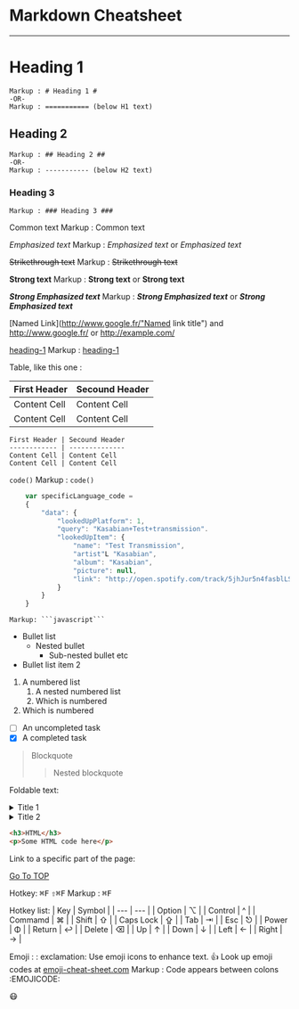 Markdown Cheatsheet<a name="TOP"></a>
=====================

- - - -
# Heading 1 #
    Markup : # Heading 1 #
    -OR-
    Markup : =========== (below H1 text)

## Heading 2 ##
    Markup : ## Heading 2 ##
    -OR-
    Markup : ----------- (below H2 text)

### Heading 3 ###
    Markup : ### Heading 3 ###

Common text
    Markup : Common text

_Emphasized text_
    Markup : _Emphasized text_ or *Emphasized text*

~~Strikethrough text~~
    Markup : ~~Strikethrough text~~

__Strong text__
    Markup : __Strong text__ or **Strong text**

___Strong Emphasized text___
    Markup : ___Strong Emphasized text___ or ***Strong Emphasized text***

[Named Link](http://www.google.fr/"Named link title") and http://www.google.fr/ or <http://example.com/>

[heading-1](#heading-1 "Gotoheading-1")
    Markup : [heading-1](#heading-1 "Gotoheading-1")

Table, like this one :

First Header | Secound Header
------------ | --------------
Content Cell | Content Cell
Content Cell | Content Cell
```
First Header | Secound Header
------------ | --------------
Content Cell | Content Cell
Content Cell | Content Cell
```

`code()`
    Markup : `code()`

```javascript
    var specificLanguage_code =
    {
        "data": {
            "lookedUpPlatform": 1,
            "query": "Kasabian+Test+transmission".
            "lookedUpItem": {
                "name": "Test Transmission",
                "artist"L "Kasabian",
                "album": "Kasabian",
                "picture": null,
                "link": "http://open.spotify.com/track/5jhJur5n4fasblLSCOcrTp"
            }
        }
    }
```
    Markup: ```javascript```

* Bullet list
    * Nested bullet
        * Sub-nested bullet etc
* Bullet list item 2
1. A numbered list
    1. A nested numbered list
    2. Which is numbered
2. Which is numbered
- [ ] An uncompleted task
- [x] A completed task

> Blockquote
>> Nested blockquote

Foldable text:
<details>
    <summary>Title 1</summary>
    <p>Content 1 Content 1 Content 1 Content 1 Content 1</p>
</details>
<details>
    <summary>Title 2</summary>
    <p>Content 2 Content 2 Content 2 Content 2 Content 2</p>
</details>

```html
<h3>HTML</h3>
<p>Some HTML code here</p>
```

Link to a specific part of the page:

[Go To TOP](#TOP)

Hotkey:
<kbd>⌘F</kbd>
<kbd>⇧⌘F</kbd>
    Markup : <kbd>⌘F</kbd>

Hotkey list:
| Key | Symbol |
| --- | --- |
| Option | ⌥ |
| Control | ^ |
| Commamd | ⌘ |
| Shift | ⇧ |
| Caps Lock | ⇪ |
| Tab | ⇥ |
| Esc | ⎋ |
| Power | Φ |
| Return | ↩ |
| Delete | ⌫ |
| Up | ↑ |
| Down | ↓ |
| Left | ← |
| Right | → |

Emoji :
: exclamation: Use emoji icons to enhance text. :+1: Look up emoji codes at [emoji-cheat-sheet.com](http://emoji-cheat-sheet.com/)
    Markup : Code appears between colons :EMOJICODE:

:mask:

